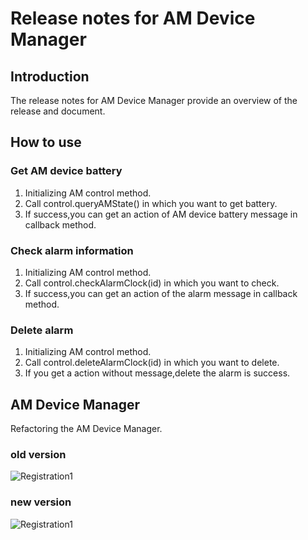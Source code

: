 # Release notes for AM Device Manager

## Introduction

The release notes for AM Device Manager provide an overview of the release and document.

## How to use

### Get AM device battery

1. Initializing AM control method.
2. Call control.queryAMState() in which you want to get battery.
3. If success,you can get an action of AM device battery message in callback method.

### Check alarm information

1. Initializing AM control method.
2. Call control.checkAlarmClock(id) in which you want to check.
3. If success,you can get an action of the alarm message in callback method.

### Delete alarm

1. Initializing AM control method.
2. Call control.deleteAlarmClock(id) in which you want to delete.
3. If you get a action without message,delete the alarm is success.

## AM Device Manager

Refactoring the AM Device Manager.

### old version

![Registration1](https://github.com/iHealthDeviceLabs/iHealthDeviceLabs-Android/blob/master/public/AM_DeviceManager_old.png?raw=true)

### new version

![Registration1](https://github.com/iHealthDeviceLabs/iHealthDeviceLabs-Android/blob/master/public/AM_DeviceManager_new.png?raw=true)